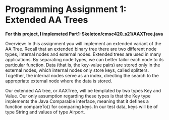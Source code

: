 # Programming Assignment 1: Extended AA Trees

**For this project, I implemeted Part1-Skeleton/cmsc420_s21/AAXTree.java**

Overview: In this assignment you will implement an extended variant of the AA Tree. Recall that
an extended binary tree there are two different node types, internal nodes and external nodes.
Extended trees are used in many applications. By separating node types, we can better tailor
each node to its particular function. Data (that is, the key-value pairs) are stored only in the
external nodes, which internal nodes only store keys, called splitters. Together, the internal
nodes serve as an index, directing the search to the appropriate external node where the data
is stored.

Our extended AA tree, or AAXTree, will be templated by two types Key and Value. Our
only assumption regarding these types is that the Key type implements the Java Comparable
interface, meaning that it defines a function compareTo() for comparing keys. In our test
data, keys will be of type String and values of type Airport.
